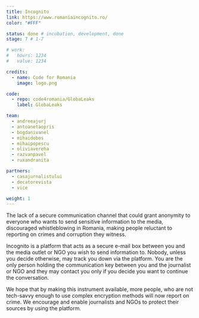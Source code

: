 ```yaml
---
title: Incognito
link: https://www.romaniaincognito.ro/
color: "#FFF"

status: done # incubation, development, done
stage: 7 # 1-7

# work:
#   hours: 1234
#   value: 1234

credits:
  - name: Code for Romania
    image: logo.png

code:
  - repo: code4romania/GlobaLeaks
    label: GlobaLeaks

team:
  - andreeajurj
  - antoanetaopris
  - bogdanivanel
  - mihaidobos
  - mihaipopescu
  - oliviavereha
  - razvanpavel
  - ruxandranita

partners:
  - casajurnalistului
  - decatorevista
  - vice

weight: 1
---
```

The lack of a secure communication channel that could grant anonymity to everyone who wants to send sensitive information to the media, discouraged whistleblowing in Romania, making people reluctant to reporting on crimes and corruption they witness.

Incognito is a platform that acts as a secure e-mail box between you and the media outlet or NGO you wish to send information to. Nobody, unless you decide otherwise, may track you down via the platform. You are the only person holding the communication key between you and the journalist or NGO and they may contact you only if you decide you want to continue the conversation.

We hope that by making this instrument available, more people, who are not tech-savvy enough to use complex encryption methods will now report on crime. We encourage and enable journalists and NGOs to protect their sources by using the platform.
